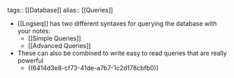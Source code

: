 tags:: [[Database]]
alias:: [[Queries]]

- [[Logseq]] has two different syntaxes for querying the database with your notes:
	- [[Simple Queries]]
	- [[Advanced Queries]]
- These can also be combined to write easy to read queries that are really powerful
	- ((6414d3e8-cf73-41de-a7b7-1c2d178cbfb0))